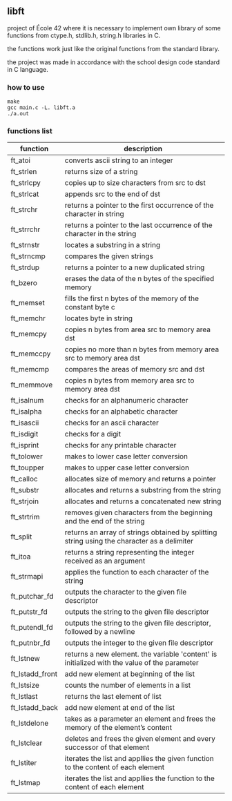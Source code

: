 ## libft

project of École 42 where it is necessary to implement own library of some functions from ctype.h, stdlib.h, string.h libraries in C.

the functions work just like the original functions from the standard library.

the project was made in accordance with the school design code standard in C language.

### how to use
```
make
gcc main.c -L. libft.a
./a.out
```

### functions list
|  function | description |
| ------------ | ------------ |
| ft_atoi | converts ascii string to an integer |
| ft_strlen | returns size of a string |
| ft_strlcpy | copies up to size characters from src to dst |
| ft_strlcat | appends src to the end of dst |
| ft_strchr | returns a pointer to the first occurrence of the character in string |
| ft_strrchr | returns a pointer to the last occurrence of the character in the string |
| ft_strnstr | locates a substring in a string |
| ft_strncmp | compares the given strings |
| ft_strdup | returns a pointer to a new duplicated string |
| ft_bzero | erases the data of the n bytes of the specified memory |
| ft_memset | fills the first n bytes of the memory of the constant byte c |
| ft_memchr | locates byte in string |
| ft_memcpy | copies n bytes from area src to memory area dst |
| ft_memccpy | copies no more than n bytes from memory area src to memory area dst |
| ft_memcmp | compares the areas of memory src and dst |
| ft_memmove | copies n bytes from memory area src to memory area dst |
| ft_isalnum | checks for an alphanumeric character |
| ft_isalpha | checks for an alphabetic character |
| ft_isascii | checks for an ascii character |
| ft_isdigit | checks for a digit |
| ft_isprint | checks for any printable character |
| ft_tolower | makes to lower case letter conversion |
| ft_toupper | makes to upper case letter conversion |
| ft_calloc | allocates size of memory and returns a pointer |
| ft_substr | allocates and returns a substring from the string |
| ft_strjoin | allocates and returns a concatenated new string |
| ft_strtrim | removes given characters from the beginning and the end of the string |
| ft_split | returns an array of strings obtained by splitting string using the character as a delimiter |
| ft_itoa | returns a string representing the integer received as an argument |
| ft_strmapi | applies the function to each character of the string |
| ft_putchar_fd | outputs the character to the given file descriptor |
| ft_putstr_fd | outputs the string to the given file descriptor |
| ft_putendl_fd | outputs the string to the given file descriptor, followed by a newline |
| ft_putnbr_fd | outputs the integer to the given file descriptor |
| ft_lstnew | returns a new element. the variable 'content' is initialized with the value of the parameter |
| ft_lstadd_front | add new element at beginning of the list |
| ft_lstsize | counts the number of elements in a list |
| ft_lstlast | returns the last element of list |
| ft_lstadd_back | add new element at end of the list |
| ft_lstdelone | takes as a parameter an element and frees the memory of the element’s content |
| ft_lstclear | deletes and frees the given element and every successor of that element |
| ft_lstiter | iterates the list and appllies the given function to the content of each element |
| ft_lstmap | iterates the list and appllies the function to the content of each element |
